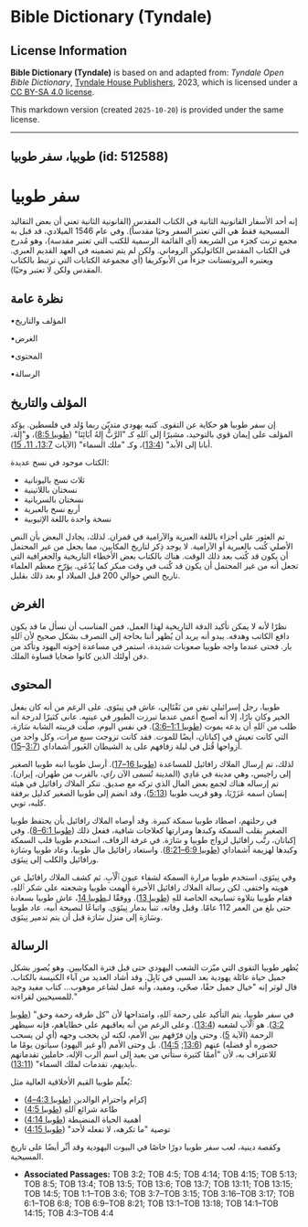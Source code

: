 # Bible Dictionary (Tyndale)

## License Information

**Bible Dictionary (Tyndale)** is based on and adapted from: _Tyndale Open Bible Dictionary_, [Tyndale House Publishers](https://tyndaleopenresources.com/), 2023, which is licensed under a [CC BY-SA 4.0 license](https://creativecommons.org/licenses/by-sa/4.0/legalcode.en).

This markdown version (created `2025-10-20`) is provided under the same license.



--------------------------------

## طوبيا، سفر طوبيا (id: 512588)

سفر طوبيا
=========

إنه أحد الأسفار القانونية الثانية في الكتاب المقدس (القانونية الثانية تعني أن بعض التقاليد المسيحية فقط هي التي تعتبر السفر وحيَا مقدساً). وفي عام 1546 الميلادي، قد قبل به مجمع ترنت كجزء من الشريعة (أي القائمة الرسمية للكتب التي تعتبر مقدسة)، وهو مُدرج في الكتاب المقدس الكاثوليكي الروماني. ولكن لم يتم تضمينه في العهد القديم العبري. ويعتبره البروتستانت جزءاً من الأبوكريفا (أي مجموعة الكتابات التي ترتبط بالكتاب المقدس ولكن لا تعتبر وحيًا).

نظرة عامة
---------

•المؤلف والتاريخ

•الغرض

•المحتوى

•الرسالة

المؤلف والتاريخ
---------------

إن سفر طوبيا هو حكاية عن التقوى. كتبه يهودي متديّن ربما وُلد في فلسطين. يؤكد المؤلف على إيمان قوي بالتوحيد، مشيرًا إلى ٱللهِ كـ "الرَّبُّ إِلهُ آبَائِنَا" ([طوبيا 8:5](https://ref.ly/Tob8:5))، و"إِلهَ، أبانا إلى الأبد" ([13:4](https://ref.ly/Tob13:4))، وكـ "ملك السماء" (الآيات [13:7، 11، 15](https://ref.ly/Tob13:7,Tob13:11,Tob13:15)).

الكتاب موجود في نسخ عديدة:

* ثلاث نسخ باليونانية
* نسختان باللاتينية
* نسختان بالسريانية
* أربع نسخ بالعبرية
* نسخة واحدة باللغة الإثيوبية

تم العثور على أجزاء باللغة العبرية والآرامية في قمران. لذلك، يجادل البعض بأن النص الأصلي كُتب بالعبرية أو الآرامية. لا يوجد ذِكر لتاريخ المكابين، مما يجعل من غير المحتمل أن يكون قد كُتب بعد ذلك الوقت. هناك بالكتاب بعض الأخطاء التاريخية والجغرافية التي تجعل أنه من غير المحتمل أن يكون قد كُتب في وقت مبكر كما يُدّعَى. يؤرّخ معظم العلماء تاريخ النص حوالي 200 قبل الميلاد أو بعد ذلك بقليل.

الغرض
-----

نظرًا لأنه لا يمكن تأكيد الدقة التاريخية لهذا العمل، فمن المناسب أن نسأل ما قد يكون دافع الكاتب وهدفه. يبدو أنه يريد أن يُظهر أننا بحاجة إلى التصرف بشكل صحيح لأن ٱللهِ بار. فحتى عندما واجه طوبيا صعوبات شديدة، استمر في مساعدة إخوته اليهود وتأكد من دفن أولئك الذين كانوا ضحايا قساوة الملك.

المحتوى
-------

طوبيا، رجل إسرائيلي تقي من نَفْتَالِي، عاش في نِينَوَى. على الرغم من أنه كان يفعل الخير وكان بارًا، إلا أنه أصبح أعمى عندما تبرزت الطيور في عينيه. عانى كثيرًا لدرجة أنه طلب من ٱللهِ أن يدعه يموت ([طوبيا 1:1–3:6](https://ref.ly/Tob1:1-Tob3:6)). في نفس اليوم، صلّت قريبته الشابة سَارَة، التي كانت تعيش في إكباتان، أيضًا للموت. فقد كانت تزوجت سبع مرات، وكل واحد من أزواجها قُتل في ليلة زفافهم على يد الشيطان الغَيور آشماداي ([3:7](https://ref.ly/Tob3:7-Tob3:15)–[15](https://ref.ly/Tob3:7-Tob3:15)).

لذلك، تم إرسال الملاك رافائيل للمساعدة ([طوبيا 16–17](https://ref.ly/Tob3:16-Tob3:17)). أرسل طوبيا ابنه طوبيا الصغير إلى راجيس، وهي مدينة في مَادِي (المدينة تُسمى الآن *راي*، بالقرب من طهران، إيران). تم إرساله هناك لجمع بعض المال الذي تركه مع صديق. تنكر الملاك رافائيل في هيئة إنسان اسمه عَزَرْيَا، وهو قريب طوبيا ([5:13](https://ref.ly/Tob5:13))، وقد انضم إلى طوبيا الصغير كدليل برفقة كلبه، توبي.

في رحلتهم، اصطاد طوبيا سمكة كبيرة. وقد أوصاه الملاك رافائيل بأن يحتفظ طوبيا الصغير بقلب السمكة وكبدها ومرارتها كعلاجات شافية، ففعل ذلك ([طوبيا 6:1–8](https://ref.ly/Tob6:1-Tob6:8)). وفي إكباتان، رتَّب رافائيل لزواج طوبيا و سَارَة. في غرفة الزفاف، استخدم طوبيا قلب السمكة وكبدها لهزيمة آشماداي ([طوبيا 6:9–8:21](https://ref.ly/Tob6:9-Tob8:21)). واستعاد رافائيل مال طوبيا، وعاد طوبيا وسَارَة ورافائيل والكلب إلى نِينَوَى.

وفي نِينَوَى، استخدم طوبيا مرارة السمكة لشفاء عيون ٱلْأبِ. ثم كشف الملاك رافائيل عن هويته واختفى. لكن رسالة الملاك رافائيل الأخيرة ألهمت طوبيا وشجعته على شكر ٱللهِ، فقام طوبيا بتلاوة تسابيحه الخاصة للهِ ([طوبيا 13](https://ref.ly/Tob13:1-Tob13:18)). ووفقًا لـ[طوبيا 14](https://ref.ly/Tob14:1-Tob14:15)، عاش طوبيا بسعادة حتى بلغ من العمر 112 عامًا. وقبل وفاته، تنبأ بدمار نِينَوَى. واتباعًا لنصيحة أبيه، عاد طوبيا وسَارَة إلى منزل سَارَة قبل أن يتم تدمير نِينَوَى.

الرسالة
-------

يُظهر طوبيا التقوى التي ميّزت الشعب اليهودي حتى قبل فترة المكابيين. وهو يُصور بشكل جميل حياة عائلة يهودية بعد السبي في بَابِلَ. وقد أشاد العديد من آباء الكنيسة بالكتاب. قال لوثر إنه "خيال جميل حقًا، صحّي، ومفيد، وأنه عمل لشاعر موهوب... كتاب مفيد وجيد للمسيحيين لقراءته."

في سفر طوبيا، يتم التأكيد على رحمة ٱللهِ، وامتداحها لأن "كل طرقه رحمة وحق" ([طوبيا 3:2](https://ref.ly/Tob3:2)). هو ٱلْآبِ لشعبه ([13:4](https://ref.ly/Tob13:4)). وعلى الرغم من أنه يعاقبهم على خطاياهم، فإنه سيظهر الرحمة (الآية [5](https://ref.ly/Tob13:5)). وحتى وإن فرّقهم بين الأمم، لكنه لن يحجب وجهه (أي لن يسحب حضوره أو فضله) عنهم ([13:6](https://ref.ly/Tob13:6); [14:5](https://ref.ly/Tob14:5)). بل وحتى الأمم (أو غير اليهود) سيأتون يومًا ما للاعتراف به، لأن "أممًا كثيرة ستأتي من بعيد إلى اسم الرب الإله، حاملين تقدماتهم بأيديهم، تقدمات لملك السماء" ([13:11](https://ref.ly/Tob13:11)).

يُعلّم طوبيا القيم الأخلاقية العالية مثل:

* إكرام واحترام الوالدين ([طوبيا 4:3–4](https://ref.ly/Tob4:3-Tob4:4))
* طاعة شرائع ٱللهِ ([طوبيا 4:5](https://ref.ly/Tob4:5))
* أهمية الحياة المنضبطة ([طوبيا 4:14](https://ref.ly/Tob4:14))
* توصية "ما تكرهه، لا تفعله لأحد" ([طوبيا 4:15](https://ref.ly/Tob4:15))

وكقصة دينية، لعب سفر طوبيا دورًا خاصًا في البيوت اليهودية وقد أثّر أيضًا على تاريخ المسيحية.

* **Associated Passages:** TOB 3:2; TOB 4:5; TOB 4:14; TOB 4:15; TOB 5:13; TOB 8:5; TOB 13:4; TOB 13:5; TOB 13:6; TOB 13:7; TOB 13:11; TOB 13:15; TOB 14:5; TOB 1:1–TOB 3:6; TOB 3:7–TOB 3:15; TOB 3:16–TOB 3:17; TOB 6:1–TOB 6:8; TOB 6:9–TOB 8:21; TOB 13:1–TOB 13:18; TOB 14:1–TOB 14:15; TOB 4:3–TOB 4:4

